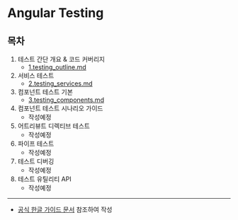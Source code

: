 # Angular Testing

목차
-----
1. 테스트 간단 개요 & 코드 커버리지
    - [1.testing_outline.md](./1.testing_outline.md)
2. 서비스 테스트
    - [2.testing_services.md](./2.testing_services.md)
3. 컴포넌트 테스트 기본
    - [3.testing_components.md](./3.testing_components.md)
4. 컴포넌트 테스트 시나리오 가이드
    - 작성예정
5. 어트리뷰트 디렉티브 테스트
    - 작성예정
6. 파이프 테스트
    - 작성예정
7. 테스트 디버깅
    - 작성예정
8. 테스트 유틸리티 API
    - 작성예정

<hr/>

- [공식 한글 가이드 문서](https://angular.kr/guide/testing) 참조하여 작성

